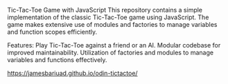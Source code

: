 Tic-Tac-Toe Game with JavaScript
This repository contains a simple implementation of the classic Tic-Tac-Toe game using JavaScript. The game makes extensive use of modules and factories to manage variables and function scopes efficiently.

Features:
Play Tic-Tac-Toe against a friend or an AI.
Modular codebase for improved maintainability.
Utilization of factories and modules to manage variables and functions effectively.

https://jamesbariuad.github.io/odin-tictactoe/
